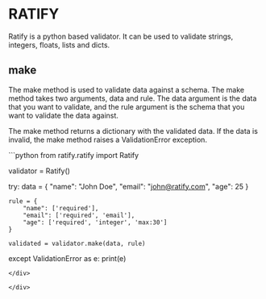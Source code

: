 <h1>RATIFY </h1>

<p>Ratify is a python based validator. It can be used to validate strings, integers, floats, lists and dicts.</p>

<div class="px-4 py-12 min-h-[100vh]" id="make">
    <h2 class="text-xl font-bold mt-6">make</h2>
    <p class="text-wrap my-3">
        The make method is used to validate data against a schema. The make method takes two arguments, data and rule. The data argument is the data that you want to validate, and the rule argument is the schema that you want to validate the data against.
    </p>
    <p class="text-wrap my-3">
        The make method returns a dictionary with the validated data. If the data is invalid, the make method raises a ValidationError exception.
    </p>

<div class="bg-gray-100 p-4 rounded-lg text-center flex cursor-pointer justify-between mt-2 w-full">
```python
from ratify.ratify import Ratify

validator = Ratify()

try:
    data = {
        "name": "John Doe",
        "email": "john@ratify.com",
        "age": 25
    }

    rule = {
        "name": ['required'],
        "email": ['required', 'email'],
        "age": ['required', 'integer', 'max:30']
    }

    validated = validator.make(data, rule)
except ValidationError as e:
    print(e)
```                  
</div>

</div>